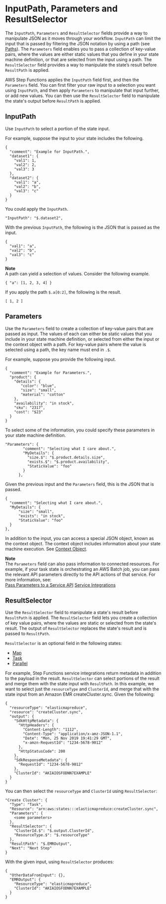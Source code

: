 # InputPath, Parameters and ResultSelector<a name="input-output-inputpath-params"></a>

The `InputPath`, `Parameters` and `ResultSelector` fields provide a way to manipulate JSON as it moves through your workflow\. `InputPath` can limit the input that is passed by filtering the JSON notation by using a path \(see [Paths](amazon-states-language-paths.md)\)\. The `Parameters` field enables you to pass a collection of key\-value pairs, where the values are either static values that you define in your state machine definition, or that are selected from the input using a path\. The `ResultSelector` field provides a way to manipulate the state’s result before `ResultPath` is applied\. 

AWS Step Functions applies the `InputPath` field first, and then the `Parameters` field\. You can first filter your raw input to a selection you want using `InputPath`, and then apply `Parameters` to manipulate that input further, or add new values\. You can then use the `ResultSelector` field to manipulate the state's output before `ResultPath` is applied\.

## InputPath<a name="input-output-inputpath"></a>

Use `InputPath` to select a portion of the state input\. 

For example, suppose the input to your state includes the following\.

```
{
  "comment": "Example for InputPath.",
  "dataset1": {
    "val1": 1,
    "val2": 2,
    "val3": 3
  },
  "dataset2": {
    "val1": "a",
    "val2": "b",
    "val3": "c"
  }
}
```

You could apply the `InputPath`\.

```
"InputPath": "$.dataset2",
```

With the previous `InputPath`, the following is the JSON that is passed as the input\.

```
{
  "val1": "a",
  "val2": "b",
  "val3": "c"
}
```

**Note**  
A path can yield a selection of values\. Consider the following example\.  

```
{ "a": [1, 2, 3, 4] }
```
If you apply the path `$.a[0:2]`, the following is the result\.  

```
[ 1, 2 ]
```

## Parameters<a name="input-output-parameters"></a>

Use the `Parameters` field to create a collection of key\-value pairs that are passed as input\. The values of each can either be static values that you include in your state machine definition, or selected from either the input or the context object with a path\. For key\-value pairs where the value is selected using a path, the key name must end in `.$`\. 

For example, suppose you provide the following input\. 

```
{
  "comment": "Example for Parameters.",
  "product": {
    "details": {
       "color": "blue",
       "size": "small",
       "material": "cotton"
    },
    "availability": "in stock",
    "sku": "2317",
    "cost": "$23"
  }
}
```

To select some of the information, you could specify these parameters in your state machine definition\. 

```
"Parameters": {
        "comment": "Selecting what I care about.",
        "MyDetails": {
          "size.$": "$.product.details.size",
          "exists.$": "$.product.availability",
          "StaticValue": "foo"
        }
      },
```

Given the previous input and the `Parameters` field, this is the JSON that is passed\.

```
{
  "comment": "Selecting what I care about.",
  "MyDetails": {
      "size": "small",
      "exists": "in stock",
      "StaticValue": "foo"
  }
},
```

In addition to the input, you can access a special JSON object, known as the context object\. The context object includes information about your state machine execution\. See [Context Object](input-output-contextobject.md)\.

**Note**  
The `Parameters` field can also pass information to connected resources\. For example, if your task state is orchestrating an AWS Batch job, you can pass the relevant API parameters directly to the API actions of that service\. For more information, see:  
[Pass Parameters to a Service API](connect-parameters.md)
[Service Integrations](concepts-service-integrations.md)

## ResultSelector<a name="input-output-resultselector"></a>

 Use the `ResultSelector` field to manipulate a state's result before `ResultPath` is applied\. The `ResultSelector` field lets you create a collection of key value pairs, where the values are static or selected from the state's result\. The output of `ResultSelector` replaces the state's result and is passed to `ResultPath`\.

`ResultSelector` is an optional field in the following states:
+ [Map](amazon-states-language-map-state.md)
+ [Task](amazon-states-language-task-state.md)
+ [Parallel](amazon-states-language-parallel-state.md)

For example, Step Functions service integrations return metadata in addition to the payload in the result\. `ResultSelector` can select portions of the result and merge them with the state input with `ResultPath`\. In this example, we want to select just the `resourceType` and `ClusterId`, and merge that with the state input from an Amazon EMR createCluster\.sync\. Given the following:

```
{
  "resourceType": "elasticmapreduce",
  "resource": "createCluster.sync",
  "output": {
    "SdkHttpMetadata": {
      "HttpHeaders": {
        "Content-Length": "1112",
        "Content-Type": "application/x-amz-JSON-1.1",
        "Date": "Mon, 25 Nov 2019 19:41:29 GMT",
        "x-amzn-RequestId": "1234-5678-9012"
      },
      "HttpStatusCode": 200
    },
    "SdkResponseMetadata": {
      "RequestId": "1234-5678-9012"
    },
    "ClusterId": "AKIAIOSFODNN7EXAMPLE"
  }
}
```

You can then select the `resourceType` and `ClusterId` using `ResultSelector`:

```
"Create Cluster": {
  "Type": "Task",
  "Resource": "arn:aws:states:::elasticmapreduce:createCluster.sync",
  "Parameters": {
    <some parameters>
  },
  "ResultSelector": {
    "ClusterId.$": "$.output.ClusterId",
    "ResourceType.$": "$.resourceType"
  },
  "ResultPath": "$.EMROutput",
  "Next": "Next Step"
}
```

With the given input, using `ResultSelector` produces:

```
{
  "OtherDataFromInput": {},
  "EMROutput": {
    "ResourceType": "elasticmapreduce",
    "ClusterId": "AKIAIOSFODNN7EXAMPLE"
  }
}
```